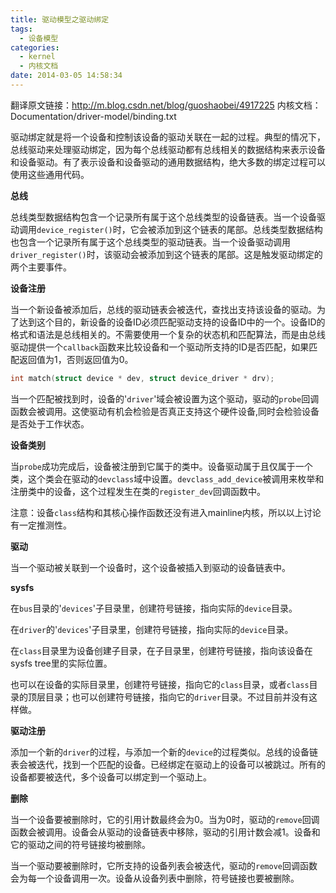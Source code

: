 ```yaml
---
title: 驱动模型之驱动绑定
tags:
  - 设备模型
categories:
  - kernel
  - 内核文档
date: 2014-03-05 14:58:34
---
```


翻译原文链接：<http://m.blog.csdn.net/blog/guoshaobei/4917225>
内核文档：Documentation/driver-model/binding.txt
<!--more-->

驱动绑定就是将一个设备和控制该设备的驱动关联在一起的过程。典型的情况下，总线驱动来处理驱动绑定，因为每个总线驱动都有总线相关的数据结构来表示设备和设备驱动。有了表示设备和设备驱动的通用数据结构，绝大多数的绑定过程可以使用这些通用代码。

**总线**

总线类型数据结构包含一个记录所有属于这个总线类型的设备链表。当一个设备驱动调用`device_register()`时，它会被添加到这个链表的尾部。总线类型数据结构也包含一个记录所有属于这个总线类型的驱动链表。当一个设备驱动调用`driver_register()`时，该驱动会被添加到这个链表的尾部。这是触发驱动绑定的两个主要事件。

**设备注册**

当一个新设备被添加后，总线的驱动链表会被迭代，查找出支持该设备的驱动。为了达到这个目的，新设备的设备ID必须匹配驱动支持的设备ID中的一个。设备ID的格式和语法是总线相关的。不需要使用一个复杂的状态机和匹配算法，而是由总线驱动提供一个`callback`函数来比较设备和一个驱动所支持的ID是否匹配，如果匹配返回值为1，否则返回值为0。
```c
int match(struct device * dev, struct device_driver * drv);
```
当一个匹配被找到时，设备的'`driver`'域会被设置为这个驱动，驱动的`probe`回调函数会被调用。这使驱动有机会检验是否真正支持这个硬件设备,同时会检验设备是否处于工作状态。

**设备类别**

当`probe`成功完成后，设备被注册到它属于的类中。设备驱动属于且仅属于一个类，这个类会在驱动的`devclass`域中设置。`devclass_add_device`被调用来枚举和注册类中的设备，这个过程发生在类的`register_dev`回调函数中。

注意：设备`class`结构和其核心操作函数还没有进入mainline内核，所以以上讨论有一定推测性。

**驱动**

当一个驱动被关联到一个设备时，这个设备被插入到驱动的设备链表中。

**sysfs**

在`bus`目录的'`devices`'子目录里，创建符号链接，指向实际的`device`目录。

在`driver`的'`devices`'子目录里，创建符号链接，指向实际的`device`目录。

在`class`目录里为设备创建子目录，在子目录里，创建符号链接，指向该设备在sysfs tree里的实际位置。

也可以在设备的实际目录里，创建符号链接，指向它的`class`目录，或者`class`目录的顶层目录；也可以创建符号链接，指向它的`driver`目录。不过目前并没有这样做。

**驱动注册**

添加一个新的`driver`的过程，与添加一个新的`device`的过程类似。总线的设备链表会被迭代，找到一个匹配的设备。已经绑定在驱动上的设备可以被跳过。所有的设备都要被迭代，多个设备可以绑定到一个驱动上。

**删除**

当一个设备要被删除时，它的引用计数最终会为0。当为0时，驱动的`remove`回调函数会被调用。设备会从驱动的设备链表中移除，驱动的引用计数会减1。设备和它的驱动之间的符号链接均被删除。

当一个驱动要被删除时，它所支持的设备列表会被迭代，驱动的`remove`回调函数会为每一个设备调用一次。设备从设备列表中删除，符号链接也要被删除。

